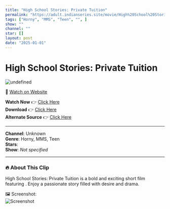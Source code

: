 ```yaml
---
title: "High School Stories: Private Tuition"
permalink: "https://adult.indianseries.site/movie/High%20School%20Stories%3A%20Private%20Tuition"
tags: ["Horny", "MMS", "Teen", "", ]
show: ""
channel: ""
star: []
layout: post
date: "2025-01-01"
---
```


# High School Stories: Private Tuition

![undefined](https://desisins.com/wp-content/uploads/2024/09/High-School-Stories-Private-Tuition-MMS-DesiSins.com_.jpg)

🔗 [Watch on Website](https://adult.indianseries.site/movie/High%20School%20Stories%3A%20Private%20Tuition)

**Watch Now** 👉 [Click Here](https://adult.indianseries.site/movie/High%20School%20Stories%3A%20Private%20Tuition)  
**Download** 👉 [Click Here](https://adult.indianseries.site/movie/High%20School%20Stories%3A%20Private%20Tuition)  
**Alternate Source** 👉 [Click Here](https://adult.indianseries.site/movie/High%20School%20Stories%3A%20Private%20Tuition)

---

**Channel**: Unknown  
**Genre**: Horny, MMS, Teen  
**Stars**:   
**Show**: *Not specified*

---

### 🔥 About This Clip

High School Stories: Private Tuition is a bold and exciting short film featuring . Enjoy a passionate story filled with desire and drama.
 
🖼️ Screenshot:  
![Screenshot](https://desisins.com/wp-content/uploads/2024/09/High-School-Stories-Private-Tuition-MMS-DesiSins.com_.jpg)
